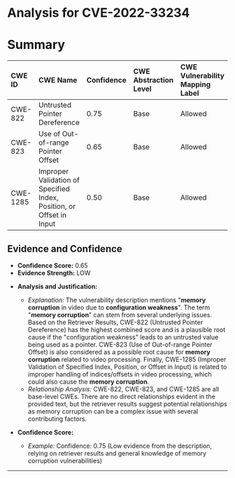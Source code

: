 # Analysis for CVE-2022-33234

# Summary
| CWE ID  | CWE Name                                                        | Confidence | CWE Abstraction Level | CWE Vulnerability Mapping Label | CWE-Vulnerability Mapping Notes |
| :-------- | :-------------------------------------------------------------- | :--------- | :-------------------- | :------------------------------ | :------------------------------ |
| CWE-822   | Untrusted Pointer Dereference                                   | 0.75       | Base                  | Allowed                         | Primary                         |
| CWE-823   | Use of Out-of-range Pointer Offset                              | 0.65       | Base                  | Allowed                         | Secondary                       |
| CWE-1285  | Improper Validation of Specified Index, Position, or Offset in Input | 0.50       | Base                  | Allowed                         | Secondary                       |

## Evidence and Confidence

*   **Confidence Score:** 0.65
*   **Evidence Strength:** LOW

- **Analysis and Justification:**
  - *Explanation:* The vulnerability description mentions "**memory corruption** in video due to **configuration weakness**". The term "**memory corruption**" can stem from several underlying issues. Based on the Retriever Results, CWE-822 (Untrusted Pointer Dereference) has the highest combined score and is a plausible root cause if the "configuration weakness" leads to an untrusted value being used as a pointer. CWE-823 (Use of Out-of-range Pointer Offset) is also considered as a possible root cause for **memory corruption** related to video processing. Finally, CWE-1285 (Improper Validation of Specified Index, Position, or Offset in Input) is related to improper handling of indices/offsets in video processing, which could also cause the **memory corruption**.
  - *Relationship Analysis:* CWE-822, CWE-823, and CWE-1285 are all base-level CWEs. There are no direct relationships evident in the provided text, but the retriever results suggest potential relationships as memory corruption can be a complex issue with several contributing factors.

- **Confidence Score:**
  - *Example:* Confidence: 0.75 (Low evidence from the description, relying on retriever results and general knowledge of memory corruption vulnerabilities)
---